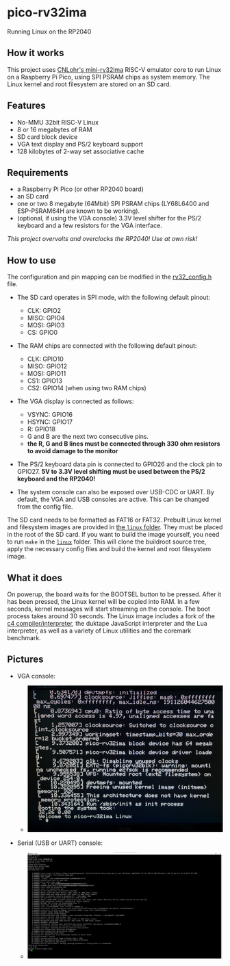 # pico-rv32ima
Running Linux on the RP2040

## How it works
This project uses [CNLohr's mini-rv32ima](https://github.com/cnlohr/mini-rv32ima) RISC-V emulator core to run Linux on a Raspberry Pi Pico, using SPI PSRAM chips as system memory. The Linux kernel and root filesystem are stored on an SD card.

## Features
- No-MMU 32bit RISC-V Linux
- 8 or 16 megabytes of RAM
- SD card block device
- VGA text display and PS/2 keyboard support
- 128 kilobytes of 2-way set associative cache

## Requirements 
- a Raspberry Pi Pico (or other RP2040 board)
- an SD card
- one or two 8 megabyte (64Mbit) SPI PSRAM chips (LY68L6400 and ESP-PSRAM64H are known to be working).
- (optional, if using the VGA console) 3.3V level shifter for the PS/2 keyboard and a few resistors for the VGA interface.

_This project overvolts and overclocks the RP2040! Use at own risk!_

## How to use
The configuration and pin mapping can be modified in the [rv32_config.h](pico-rv32ima/rv32_config.h) file.

- The SD card operates in SPI mode, with the following default pinout:
    - CLK: GPIO2
    - MISO: GPIO4
    - MOSI: GPIO3
    - CS: GPIO0

- The RAM chips are connected with the following default pinout:
    - CLK: GPIO10
    - MISO: GPIO12
    - MOSI: GPIO11
    - CS1: GPIO13
    - CS2: GPIO14 (when using two RAM chips)

- The VGA display is connected as follows:
    - VSYNC: GPIO16
    - HSYNC: GPIO17
    - R: GPIO18
    - G and B are the next two consecutive pins.
    - **the R, G and B lines must be connected through 330 ohm resistors to avoid damage to the monitor**

- The PS/2 keyboard data pin is connected to GPIO26 and the clock pin to GPIO27. **5V to 3.3V level shifting must be used between the PS/2 keyboard and the RP2040!**

- The system console can also be exposed over USB-CDC or UART. By default, the VGA and USB consoles are active. This can be changed from the config file.

The SD card needs to be formatted as FAT16 or FAT32. Prebuilt Linux kernel and filesystem images are provided in [the `linux` folder](linux/). They must be placed in the root of the SD card. If you want to build the image yourself, you need to run `make` in the [`linux`](linux) folder. This will clone the buildroot source tree, apply the necessary config files and build the kernel and root filesystem image.

## What it does
On powerup, the board waits for the BOOTSEL button to be pressed. After it has been pressed, the Linux kernel will be copied into RAM. In a few seconds, kernel messages will start streaming on the console. The boot process takes around 30 seconds. The Linux image includes a fork of the [c4 compiler/interpreter](https://github.com/rswier/c4), the duktape JavaScript interpreter and the Lua interpreter, as well as a variety of Linux utilities and the coremark benchmark.

## Pictures
- VGA console:
    - ![VGA console](pictures/vga.jpg)

- Serial (USB or UART) console:
    - ![Console boot log](pictures/screenshot.jpg)
